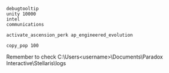 ```
debugtooltip
unity 10000
intel
communications

activate_ascension_perk ap_engineered_evolution

copy_pop 100
```
Remember to check C:\Users\<username>\Documents\Paradox Interactive\Stellaris\logs
